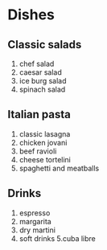 # Dishes

## Classic salads

1. chef salad
2. caesar salad
3. ice burg salad
4. spinach salad

## Italian pasta 

1. classic lasagna
2. chicken jovani
3. beef ravioli
4. cheese tortelini
5. spaghetti and meatballs

## Drinks

1. espresso
2. margarita
3. dry martini
4. soft drinks
5.cuba libre




